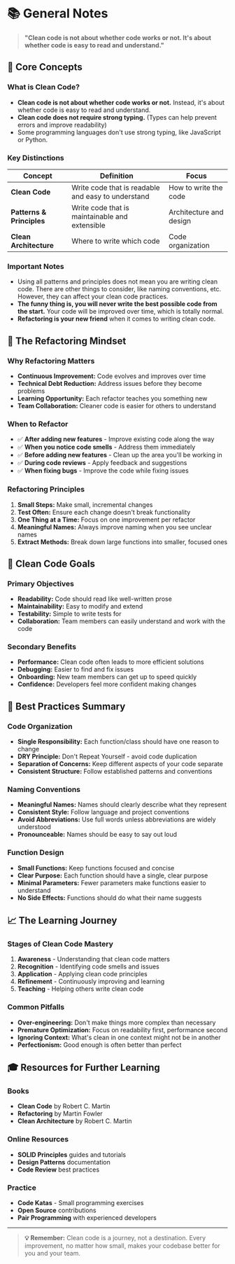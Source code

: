 # 📚 General Notes

> **"Clean code is not about whether code works or not. It's about whether code is easy to read and understand."**

## 🎯 Core Concepts

### What is Clean Code?

- **Clean code is not about whether code works or not.** Instead, it's about whether code is easy to read and understand.
- **Clean code does not require strong typing.** (Types can help prevent errors and improve readability)
- Some programming languages don't use strong typing, like JavaScript or Python.

### Key Distinctions

| Concept                   | Definition                                         | Focus                   |
| ------------------------- | -------------------------------------------------- | ----------------------- |
| **Clean Code**            | Write code that is readable and easy to understand | How to write the code   |
| **Patterns & Principles** | Write code that is maintainable and extensible     | Architecture and design |
| **Clean Architecture**    | Where to write which code                          | Code organization       |

### Important Notes

- Using all patterns and principles does not mean you are writing clean code. There are other things to consider, like naming conventions, etc. However, they can affect your clean code practices.
- **The funny thing is, you will never write the best possible code from the start.** Your code will be improved over time, which is totally normal.
- **Refactoring is your new friend** when it comes to writing clean code.

## 🔄 The Refactoring Mindset

### Why Refactoring Matters

- **Continuous Improvement:** Code evolves and improves over time
- **Technical Debt Reduction:** Address issues before they become problems
- **Learning Opportunity:** Each refactor teaches you something new
- **Team Collaboration:** Cleaner code is easier for others to understand

### When to Refactor

- ✅ **After adding new features** - Improve existing code along the way
- ✅ **When you notice code smells** - Address them immediately
- ✅ **Before adding new features** - Clean up the area you'll be working in
- ✅ **During code reviews** - Apply feedback and suggestions
- ✅ **When fixing bugs** - Improve the code while fixing issues

### Refactoring Principles

1. **Small Steps:** Make small, incremental changes
2. **Test Often:** Ensure each change doesn't break functionality
3. **One Thing at a Time:** Focus on one improvement per refactor
4. **Meaningful Names:** Always improve naming when you see unclear names
5. **Extract Methods:** Break down large functions into smaller, focused ones

## 🎯 Clean Code Goals

### Primary Objectives

- **Readability:** Code should read like well-written prose
- **Maintainability:** Easy to modify and extend
- **Testability:** Simple to write tests for
- **Collaboration:** Team members can easily understand and work with the code

### Secondary Benefits

- **Performance:** Clean code often leads to more efficient solutions
- **Debugging:** Easier to find and fix issues
- **Onboarding:** New team members can get up to speed quickly
- **Confidence:** Developers feel more confident making changes

## 🚀 Best Practices Summary

### Code Organization

- **Single Responsibility:** Each function/class should have one reason to change
- **DRY Principle:** Don't Repeat Yourself - avoid code duplication
- **Separation of Concerns:** Keep different aspects of your code separate
- **Consistent Structure:** Follow established patterns and conventions

### Naming Conventions

- **Meaningful Names:** Names should clearly describe what they represent
- **Consistent Style:** Follow language and project conventions
- **Avoid Abbreviations:** Use full words unless abbreviations are widely understood
- **Pronounceable:** Names should be easy to say out loud

### Function Design

- **Small Functions:** Keep functions focused and concise
- **Clear Purpose:** Each function should have a single, clear purpose
- **Minimal Parameters:** Fewer parameters make functions easier to understand
- **No Side Effects:** Functions should do what their name suggests

## 📈 The Learning Journey

### Stages of Clean Code Mastery

1. **Awareness** - Understanding that clean code matters
2. **Recognition** - Identifying code smells and issues
3. **Application** - Applying clean code principles
4. **Refinement** - Continuously improving and learning
5. **Teaching** - Helping others write clean code

### Common Pitfalls

- **Over-engineering:** Don't make things more complex than necessary
- **Premature Optimization:** Focus on readability first, performance second
- **Ignoring Context:** What's clean in one context might not be in another
- **Perfectionism:** Good enough is often better than perfect

## 🎓 Resources for Further Learning

### Books

- **Clean Code** by Robert C. Martin
- **Refactoring** by Martin Fowler
- **Clean Architecture** by Robert C. Martin

### Online Resources

- **SOLID Principles** guides and tutorials
- **Design Patterns** documentation
- **Code Review** best practices

### Practice

- **Code Katas** - Small programming exercises
- **Open Source** contributions
- **Pair Programming** with experienced developers

---

> **💡 Remember:** Clean code is a journey, not a destination. Every improvement, no matter how small, makes your codebase better for you and your team.
